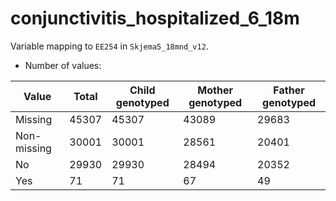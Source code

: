 # conjunctivitis_hospitalized_6_18m
Variable mapping to `EE254` in `Skjema5_18mnd_v12`.
- Number of values:

| Value | Total | Child genotyped | Mother genotyped | Father genotyped |
| ----- | ----- | --------------- | ---------------- | ---------------- |
| Missing | 45307 | 45307 | 43089 | 29683 |
| Non-missing | 30001 | 30001 | 28561 | 20401 |
| No | 29930 | 29930 | 28494 |20352 |
| Yes | 71 | 71 | 67 |49 |



